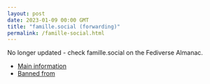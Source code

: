 ```yaml
---
layout: post
date: 2023-01-09 00:00 GMT
title: "famille.social (forwarding)"
permalink: /famille-social.html
---
```


No longer updated - check famille.social on the Fediverse Almanac.

* [Main information](https://www.fediversealmanac.com/api/v1/instances/famille.social)
* [Banned from](https://www.fediversealmanac.com/api/v1/instances/famille.social/banned_from)

